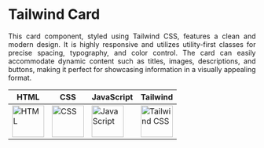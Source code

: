 # Tailwind Card
<p align="justify">This card component, styled using Tailwind CSS, features a clean and modern design. It is highly responsive and utilizes utility-first classes for precise spacing, typography, and color control.
The card can easily accommodate dynamic content such as titles, images, descriptions, and buttons, making it perfect for showcasing information in a visually appealing format.</p>

| HTML  | CSS  | JavaScript  | Tailwind  |
|-------|------|-------------|-----------|
| <img src="https://cdn.worldvectorlogo.com/logos/html-1.svg" alt="HTML" width="65"/> | <img src="https://cdn.worldvectorlogo.com/logos/css-3.svg" alt="CSS" width="65"/> | <img src="https://cdn.worldvectorlogo.com/logos/logo-javascript.svg" alt="JavaScript" width="65"/> | <img src="https://www.vectorlogo.zone/logos/tailwindcss/tailwindcss-icon.svg" alt="Tailwind CSS" width="65"/> |

